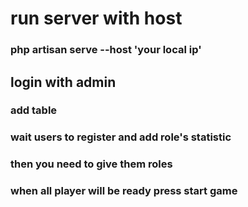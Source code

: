# run server with host
### php artisan serve --host 'your local ip'
## login with admin
### add table
### wait users to register and add role's statistic
### then you need to give them roles 
### when all player will be ready press start game

